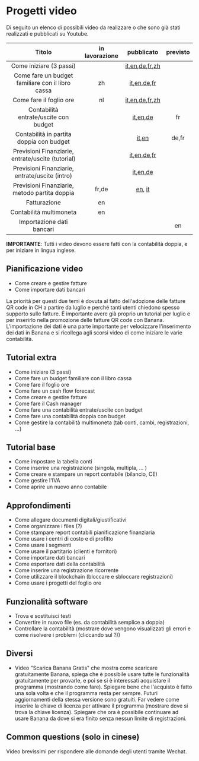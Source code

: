 # Progetti video
Di seguito un elenco di possibili video da realizzare o che sono già stati realizzati e pubblicati su Youtube.


|                      Titolo                      | in lavorazione |   pubblicato   |    previsto    | 
|:------------------------------------------------:|:--------------:|:--------------:|:--------------:|
| Come iniziare (3 passi)                          |                | [it](https://www.youtube.com/watch?v=LsAOE54hyWw),[en](https://www.youtube.com/watch?v=eq5wnmA6nWo),[de](https://www.youtube.com/watch?v=zw2xeNKICqg),[fr](https://www.youtube.com/watch?v=rND38Nhyq0c),[zh](https://www.youtube.com/watch?v=d5yXEEjUA7w) |                |
| Come fare un budget familiare con il libro cassa | zh             | [it](https://www.youtube.com/watch?v=y0e9ccijvVs),[en](https://www.youtube.com/watch?v=nrlfUI30YL0),[de](https://www.youtube.com/watch?v=GQ35cQRRxjw),[fr](https://www.youtube.com/watch?v=DQuBOL1ln9w)    |                |
| Come fare il foglio ore                          | nl             | [it](https://www.youtube.com/watch?v=RWmpchSOzak),[en](https://www.youtube.com/watch?v=Ee3WnGlp9N4),[de](https://www.youtube.com/watch?v=G4r3EG8kkZs),[fr](https://www.youtube.com/watch?v=Pw8ly4wNc9k),[zh](https://www.youtube.com/watch?v=X5srx9Mk05w) |                |
| Contabilità entrate/uscite con budget            |                | [it](https://www.youtube.com/watch?v=JvLuwuFrOds),[en](https://www.youtube.com/watch?v=CpIUK1_j6OY),[de](https://www.youtube.com/watch?v=OVL7CcDt-Sc)       | fr             |
| Contabilità in partita doppia con budget         |                | [it](https://www.youtube.com/watch?v=Sz5d6SGew8M),[en](https://www.youtube.com/watch?v=a7fZfmlB6j8)          | de,fr          |
| Previsioni Finanziarie, entrate/uscite (tutorial)|                | [it](https://www.youtube.com/watch?v=8QhmRIQHbL4),[en](https://www.youtube.com/watch?v=IhyqXUr7A0A),[de](https://www.youtube.com/watch?v=RZsCh0yXpZU),[fr](https://www.youtube.com/watch?v=hmnMXo_laQM)    |                |
| Previsioni Finanziarie, entrate/uscite (intro)   |                | [it](https://www.youtube.com/watch?v=x_0b_HJVr2E),[en](https://www.youtube.com/watch?v=Wivsutr6YNA),[de](https://www.youtube.com/watch?v=HRp6QJ-hdr8)       |                |
| Previsioni Finanziarie, metodo partita doppia    | fr,de          | [en](https://www.youtube.com/watch?v=PO7Y8d64nog), [it](https://www.youtube.com/watch?v=rCtnVjIcT0M)             |                |
| Fatturazione                                     | en             |                |                |
| Contabilità multimoneta                          | en             |                |                |
| Importazione dati bancari                        |                |                | en             |



**IMPORTANTE**: Tutti i video devono essere fatti con la contabilità doppia, e per iniziare in lingua inglese.

## Pianificazione video
* Come creare e gestire fatture
* Come importare dati bancari

La priorità per questi due temi è dovuta al fatto dell'adozione delle fatture QR code in CH a partire da luglio e perché tanti utenti chiedono spesso supporto sulle fatture. È importante avere già proprio un tutorial per luglio e per inserirlo nella promozione delle fatture QR code con Banana.
L'importazione dei dati è una parte importante per velocizzare l'inserimento dei dati in Banana e si ricollega agli scorsi video di come iniziare le varie contabilità.


## Tutorial extra
* Come iniziare (3 passi)
* Come fare un budget familiare con il libro cassa
* Come fare il foglio ore
* Come fare un cash flow forecast
* Come creare e gestire fatture
* Come fare il Cash manager
* Come fare una contabilità entrate/uscite con budget
* Come fare una contabilità doppia con budget
* Come gestire la contabilità multimoneta (tab conti, cambi, registrazioni, ...)

## Tutorial base
* Come impostare la tabella conti
* Come inserire una registrazione (singola, multipla, ... )
* Come creare e stampare un report contabile (bilancio, CE) 
* Come gestire l'IVA
* Come aprire un nuovo anno contabile

## Approfondimenti
* Come allegare documenti digitali/giustificativi
* Come organizzare i files (?)
* Come stampare report contabili pianificazione finanziaria
* Come usare i centri di costo e di profitto
* Come usare i segmenti
* Come usare il partitario (clienti e fornitori)
* Come importare dati bancari
* Come esportare dati della contabilità
* Come inserire una registrazione ricorrente
* Come utilizzare il blockchain (bloccare e sbloccare registrazioni)
* Come usare i progetti del foglio ore

## Funzionalità software
* Trova e sostituisci testi
* Convertire in nuovo file (es. da contabilità semplice a doppia)
* Controllare la contabilità (mostrare dove vengono visualizzati gli errori e come risolvere i problemi (cliccando sul ?))


## Diversi
* Video "Scarica Banana Gratis" che mostra come scaricare gratuitamente Banana, spiega che è possibile usare tutte le funzionalità gratuitamente per provarle, e poi se si è interessati acquistare il programma (mostrando come fare). Spiegare bene che l'acquisto è fatto una sola volta e che il programma resta per sempre. Futuri aggiornamenti della stessa versione sono gratuiti. Far vedere come inserire la chiave di licenza per attivare il programma (mostrare dove si trova la chiave licenza). Spiegare che ora è possibile continuare ad usare Banana da dove si era finito senza nessun limite di registrazioni. 

## Common questions (solo in cinese)
Video brevissimi per rispondere alle domande degli utenti tramite Wechat.
